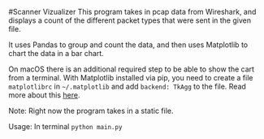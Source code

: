 #Scanner Vizualizer
This program takes in pcap data from Wireshark, and displays a count of the different packet types that were sent in the given file.

It uses Pandas to group and count the data, and then uses Matplotlib to chart the data in a bar chart.

On macOS there is an additional required step to be able to show the cart from a terminal. With Matplotlib installed via pip, you need to create a file `matplotlibrc` in `~/.matplotlib` and add `backend: TkAgg` to the file. Read more about this [here]('https://stackoverflow.com/a/21789908/6664785').  

Note: Right now the program takes in a static file.

Usage: In terminal `python main.py`